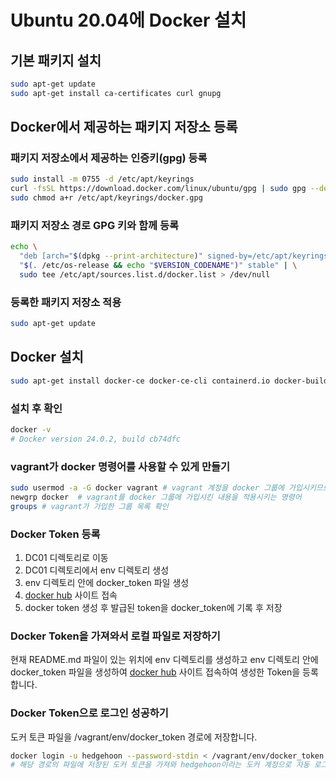 # Ubuntu 20.04에 Docker 설치

## 기본 패키지 설치
```bash
sudo apt-get update
sudo apt-get install ca-certificates curl gnupg
```

## Docker에서 제공하는 패키지 저장소 등록

### 패키지 저장소에서 제공하는 인증키(gpg) 등록
```bash
sudo install -m 0755 -d /etc/apt/keyrings
curl -fsSL https://download.docker.com/linux/ubuntu/gpg | sudo gpg --dearmor -o /etc/apt/keyrings/docker.gpg
sudo chmod a+r /etc/apt/keyrings/docker.gpg
```

### 패키지 저장소 경로 GPG 키와 함께 등록
```bash
echo \
  "deb [arch="$(dpkg --print-architecture)" signed-by=/etc/apt/keyrings/docker.gpg] https://download.docker.com/linux/ubuntu \
  "$(. /etc/os-release && echo "$VERSION_CODENAME")" stable" | \
  sudo tee /etc/apt/sources.list.d/docker.list > /dev/null
```

 ### 등록한 패키지 저장소 적용

```bash
sudo apt-get update
```

## Docker 설치
```bash
sudo apt-get install docker-ce docker-ce-cli containerd.io docker-buildx-plugin docker-compose-plugin
```


### 설치 후 확인
```bash
docker -v
# Docker version 24.0.2, build cb74dfc
```

### vagrant가 docker 명령어를 사용할 수 있게 만들기
```bash
sudo usermod -a -G docker vagrant # vagrant 계정을 docker 그룹에 가입시키므로 docker 명령어를 sudo 없이 사용가능하다.
newgrp docker  # vagrant를 docker 그룹에 가입시킨 내용을 적용시키는 명령어
groups # vagrant가 가입한 그룹 목록 확인
```

### Docker Token 등록
1. DC01 디렉토리로 이동
2. DC01 디렉토리에서 env 디렉토리 생성
3. env 디렉토리 안에 docker_token 파일 생성
4. [docker hub](https://hub.docker.com/settings/security) 사이트 접속
5. docker token 생성 후 발급된 token을 docker_token에 기록 후 저장

### Docker Token을 가져와서 로컬 파일로 저장하기

현재 README.md 파일이 있는 위치에 env 디렉토리를 생성하고 env 디렉토리 안에 
docker_token 파일을 생성하여 [docker hub](https://hub.docker.com/settings/security) 
사이트 접속하여 생성한 Token을 등록합니다.

### Docker Token으로 로그인 성공하기

도커 토큰 파일을 /vagrant/env/docker_token 경로에 저장합니다.
```bash
docker login -u hedgehoon --password-stdin < /vagrant/env/docker_token
# 해당 경로의 파일에 저장된 도커 토큰을 가져와 hedgehoon이라는 도커 계정으로 자동 로그인 합니다.
```